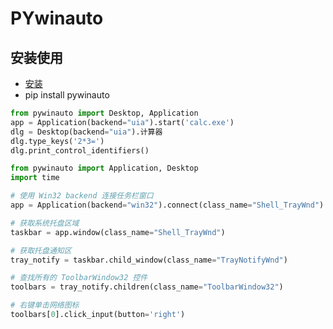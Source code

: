 # PYwinauto

## 安装使用

* [安装](https://github.com/pywinauto/pywinauto)
* pip install pywinauto

<DocsAD/>

```py
from pywinauto import Desktop, Application
app = Application(backend="uia").start('calc.exe')
dlg = Desktop(backend="uia").计算器
dlg.type_keys('2*3=')
dlg.print_control_identifiers()
```

```py
from pywinauto import Application, Desktop
import time

# 使用 Win32 backend 连接任务栏窗口
app = Application(backend="win32").connect(class_name="Shell_TrayWnd")

# 获取系统托盘区域
taskbar = app.window(class_name="Shell_TrayWnd")

# 获取托盘通知区
tray_notify = taskbar.child_window(class_name="TrayNotifyWnd")

# 查找所有的 ToolbarWindow32 控件
toolbars = tray_notify.children(class_name="ToolbarWindow32")

# 右键单击网络图标
toolbars[0].click_input(button='right')
```